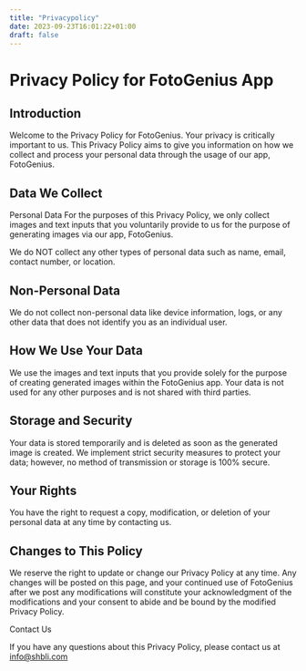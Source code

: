 ```yaml
---
title: "Privacypolicy"
date: 2023-09-23T16:01:22+01:00
draft: false
---
```


# Privacy Policy for FotoGenius App

## Introduction

Welcome to the Privacy Policy for FotoGenius. Your privacy is critically important to us. This Privacy Policy aims to give you information on how we collect and process your personal data through the usage of our app, FotoGenius.

## Data We Collect

Personal Data
For the purposes of this Privacy Policy, we only collect images and text inputs that you voluntarily provide to us for the purpose of generating images via our app, FotoGenius.

We do NOT collect any other types of personal data such as name, email, contact number, or location.

## Non-Personal Data
We do not collect non-personal data like device information, logs, or any other data that does not identify you as an individual user.

## How We Use Your Data

We use the images and text inputs that you provide solely for the purpose of creating generated images within the FotoGenius app. Your data is not used for any other purposes and is not shared with third parties.

## Storage and Security

Your data is stored temporarily and is deleted as soon as the generated image is created. We implement strict security measures to protect your data; however, no method of transmission or storage is 100% secure.

## Your Rights

You have the right to request a copy, modification, or deletion of your personal data at any time by contacting us.

## Changes to This Policy

We reserve the right to update or change our Privacy Policy at any time. Any changes will be posted on this page, and your continued use of FotoGenius after we post any modifications will constitute your acknowledgment of the modifications and your consent to abide and be bound by the modified Privacy Policy.

Contact Us

If you have any questions about this Privacy Policy, please contact us at info@shbli.com


